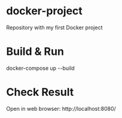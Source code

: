 # docker-project
Repository with my first Docker project

# Build & Run
docker-compose up --build

# Check Result
Open in web browser: http://localhost:8080/

